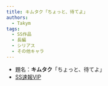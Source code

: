```yaml
---
title: キムタク「ちょっと、待てよ」
authors:
  - Takym
tags:
  - SS作品
  - 長編
  - シリアス
  - その他キャラ
---
```

- 題名：**キムタク**「ちょっと、待てよ」
- [SS速報VIP](https://ex14.vip2ch.com/test/read.cgi/news4ssnip/1453194249/)
